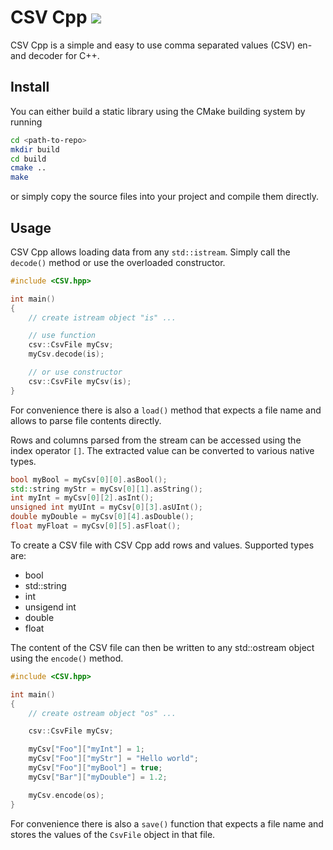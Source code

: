 # CSV Cpp ![](https://travis-ci.org/Rookfighter/csv-cpp.svg?branch=master)

CSV Cpp is a simple and easy to use comma separated values (CSV) en- and decoder for C++.

## Install

You can either build a static library using the CMake building system by running

```sh
cd <path-to-repo>
mkdir build
cd build
cmake ..
make
```

or simply copy the source files into your project and compile them directly.

## Usage

CSV Cpp allows loading data from any ```std::istream```. Simply call
the ```decode()``` method or use the overloaded constructor.

```cpp
#include <CSV.hpp>

int main()
{
	// create istream object "is" ...

	// use function
	csv::CsvFile myCsv;
	myCsv.decode(is);

	// or use constructor
	csv::CsvFile myCsv(is);
}
```

For convenience there is also a ```load()``` method that expects a file name
and allows to parse file contents directly.

Rows and columns parsed from the stream can be accessed using the index
operator ```[]```. The extracted value can be converted to various native
types.

```cpp
bool myBool = myCsv[0][0].asBool();
std::string myStr = myCsv[0][1].asString();
int myInt = myCsv[0][2].asInt();
unsigned int myUInt = myCsv[0][3].asUInt();
double myDouble = myCsv[0][4].asDouble();
float myFloat = myCsv[0][5].asFloat();
```

To create a CSV file with CSV Cpp add rows and values. Supported types are:

* bool
* std::string
* int
* unsigend int
* double
* float

The content of the CSV file can then be written to any std::ostream object
using the ```encode()``` method.

```cpp
#include <CSV.hpp>

int main()
{
	// create ostream object "os" ...

	csv::CsvFile myCsv;

	myCsv["Foo"]["myInt"] = 1;
	myCsv["Foo"]["myStr"] = "Hello world";
	myCsv["Foo"]["myBool"] = true;
	myCsv["Bar"]["myDouble"] = 1.2;

	myCsv.encode(os);
}
```

For convenience there is also a ```save()``` function that expects a file name
and stores the values of the ```CsvFile``` object in that file.
